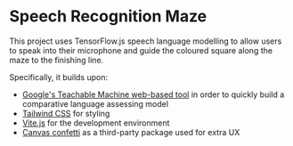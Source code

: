 # Speech Recognition Maze

This project uses TensorFlow.js speech language modelling to allow users to speak into their microphone and guide the coloured square along the maze to the finishing line.

Specifically, it builds upon:

-   [Google's Teachable Machine web-based tool](https://teachablemachine.withgoogle.com/) in order to quickly build a comparative language assessing model
-   [Tailwind CSS](https://tailwindcss.com/) for styling
-   [Vite.js](https://vitejs.dev/) for the development environment
-   [Canvas confetti](https://github.com/catdad/canvas-confetti) as a third-party package used for extra UX

